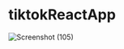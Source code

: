 # tiktokReactApp
 
![Screenshot (105)](https://user-images.githubusercontent.com/94222401/230873879-ae992d07-dfd5-43c1-842a-3b5d88601b09.png)
